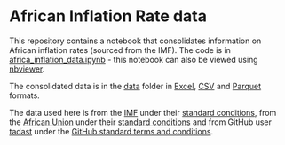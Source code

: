 # African Inflation Rate data

This repository contains a notebook that consolidates information on African
inflation rates (sourced from the IMF). The code is in [africa\_inflation\_data.ipynb](africa_inflation_data.ipynb) - this notebook can also be viewed using [nbviewer](https://nbviewer.jupyter.org/github/africadatahub/adh-africa-inflation/blob/main/africa_inflation_data.ipynb).

The consolidated data is in the [data](/data) folder in [Excel](data/africa_inflation_data.xlsx), [CSV](data/africa_inflation_data.csv)
and [Parquet](data/africa_inflation_data.parquet) formats.

The data used here is from the  [IMF](https://www.imf.org/external/datamapper/PCPIPCH) under their [standard conditions](https://www.imf.org/external/terms.htm), from the [African Union](https://au.int/en/member_states/countryprofiles2) under their [standard conditions](https://au.int/en/legal_notice) and from GitHub user [tadast](https://github.com/tadast) under the [GitHub standard terms and conditions](https://docs.github.com/en/github/site-policy/github-terms-of-service).